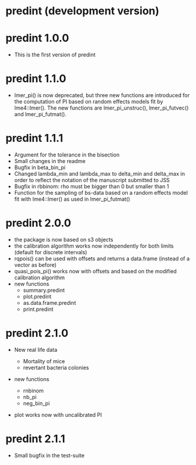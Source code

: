 # predint (development version)

# predint 1.0.0

* This is the first version of predint


# predint 1.1.0
* lmer_pi() is now deprecated, but three new functions are introduced for the
computation of PI based on random effects models fit by lme4::lmer(). The new 
functions are lmer_pi_unstruc(), lmer_pi_futvec() and lmer_pi_futmat().

# predint 1.1.1
* Argument for the tolerance in the bisection
* Small changes in the readme
* Bugfix in beta_bin_pi
* Changed lambda_min and lambda_max to delta_min and delta_max in order
        to reflect the notation of the manuscript submitted to JSS
* Bugfix in rbbinom: rho must be bigger than 0 but smaller than 1
* Function for the sampling of bs-data based on a random effects model fit with lme4::lmer()
  as used in lmer_pi_futmat()
  
# predint 2.0.0
* the package is now based on s3 objects
* the calibration algorithm works now independently for both limits 
        (default for discrete intervals)
* rqpois() can be used with offsets and returns a data.frame (instead of a
        vector as before)
* quasi_pois_pi() works now with offsets and based on the modified calibration algorithm
* new functions
    - summary.predint 
    - plot.predint 
    - as.data.frame.predint
    - print.predint


# predint 2.1.0

* New real life data 
  - Mortality of mice
  - revertant bacteria colonies

* new functions
  - rnbinom
  - nb_pi
  - neg_bin_pi

* plot works now with uncalibrated PI


# predint 2.1.1

* Small bugfix in the test-suite


